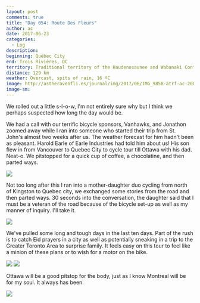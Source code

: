 ```yaml
---
layout: post
comments: true
title: "Day 054: Route Des Fleurs"
author: ac
date: 2017-06-23
categories:
  - Log
description: 
beginning: Québec City
end: Trois Rivières, QC
territory: Traditional territory of the Haudenosaunee and Wabanaki Confederacy
distance: 129 km
weather: Overcast, spits of rain, 16 ºC
image: http://astheravenfli.es/journal/img/2017/06/IMG_9858-atrf-ac-2000-web.jpg
image-sm:
---
```


We rolled out a little s-l-o-w, I'm not entirely sure why but I think we perhaps suspected how long the day would be.

We had a call with our terrific bicycle sponsors, Vanhawks, and Jonathon zoomed away while I ran into someone who started their trip from St. John's almost two weeks after us. The weather forecast for him hadn't been as pleasant. Harold Earle of Earle Industries had told him about us! His son flew in from Vancouver to Quebec City to cycle tour till Ottawa with his dad. Neat-o. We pitstopped for a quick cup of coffee, a chocolatine, and then parted ways.

<img src="http://astheravenfli.es/journal/img/2017/06/IMG_9855-atrf-ac-2000-web.jpg">

Not too long after this I ran into a mother-daughter duo cycling from north of Kingston to Quebec city, we exchanged some stories from the road and then parted ways. 30 seconds into the conversation, the daughter said that I must be a veteran of the road because of the bicycle set-up as well as my manner of inquiry. I'll take it.

<img src="http://astheravenfli.es/journal/img/2017/06/IMG_9868-atrf-ac-2000-web.jpg">

We've pulled some long and tough days in the last ten days. Part of the rush is to catch Eid prayers in a city as well as potentially sneaking in a trip to the Greater Toronto Area to surprise family. It feels easy on this tour to feel like a minion of these plans or to wish for a motor on the bike.

<img src="http://astheravenfli.es/journal/img/2017/06/IMG_9867-atrf-ac-2000-web.jpg">

<img src="http://astheravenfli.es/journal/img/2017/06/IMG_9874-atrf-ac-2000-web.jpg">

Ottawa will be a good pitstop for the body, just as I know Montreal will be for my soul. It always has been. 

<img src="http://astheravenfli.es/journal/img/2017/06/IMG_9880-atrf-ac-2000-web.jpg">
